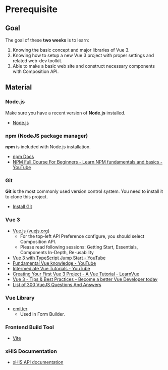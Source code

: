 # Prerequisite

## Goal

The goal of these **two weeks** is to learn:

1. Knowing the basic concept and major libraries of Vue 3.
2. Knowing how to setup a new Vue 3 project with proper settings and related web-dev toolkit.
3. Able to make a basic web site and construct necessary components with Composition API.

## Material

### Node.js

Make sure you have a recent version of **Node.js** installed.

- [Node.js](https://nodejs.org/)

### npm (NodeJS package manager)

**npm** is included with Node.js installation.

- [npm Docs](https://docs.npmjs.com/about-npm)
- [NPM Full Course For Beginners - Learn NPM fundamentals and basics - YouTube](https://www.youtube.com/watch?v=cjoTTSbOuG0)

### Git

**Git** is the most commonly used version control system. You need to install it to clone this project.

- [Install Git](https://github.com/git-guides/install-git)

### Vue 3

- [Vue.js (vuejs.org)](https://vuejs.org/guide/introduction.html)
  - For the top-left API Preference configure, you should select Composition API.
  - Please read following sessions: Getting Start, Essentials, Components In-Depth, Re-usability
- [Vue 3 with TypeScript Jump Start - YouTube](https://www.youtube.com/playlist?list=PL4cUxeGkcC9gCtAuEdXTjNVE5bbMFo5OD)
- [Fundamental Vue knowledge - YouTube](https://www.youtube.com/playlist?list=PLHIhzV3yZ5WY191iYQoDjqWOQn2W9w8aL)
- [Intermediate Vue Tutorials - YouTube](https://www.youtube.com/playlist?list=PLHIhzV3yZ5WbcqL0Mjqf6uJvr5aQ9ac-r)
- [Creating Your First Vue 3 Project - A Vue Tutorial - LearnVue](https://learnvue.co/tutorials/intro-to-vue-3#getting-started)
- [Vue 3 - Tips & Best Practices - Become a better Vue Developer today](https://medium.com/js-dojo/vue-3-tips-best-practices-54aec91d95dc)
- [List of 300 VueJS Questions And Answers](https://github.com/sudheerj/vuejs-interview-questions)

### Vue Library

- [emitter](https://github.com/EventEmitter2/EventEmitter2)
  - Used in Form Builder.

### Frontend Build Tool

- [Vite](https://vitejs.dev/guide/)

### xHIS Documentation

- [xHIS API documentation](https://xhis-docs.azurewebsites.net/)
